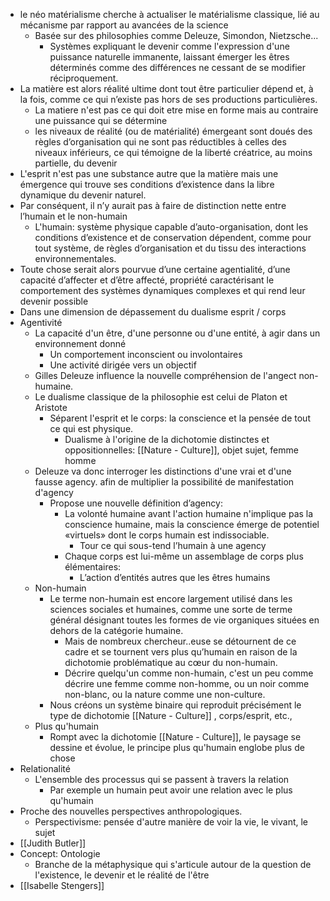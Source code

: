 - le néo matérialisme cherche à actualiser le matérialisme classique, lié au mécanisme par rapport au avancées de la science
	- Basée sur des philosophies comme Deleuze, Simondon, Nietzsche...
		- Systèmes expliquant le devenir comme l'expression d'une puissance naturelle immanente, laissant émerger les êtres déterminés comme des différences ne cessant de se modifier réciproquement.
- La matière est alors réalité ultime dont tout être particulier dépend et, à la fois, comme ce qui n’existe pas hors de ses productions particulières.
	- La matiere n'est pas ce qui doit etre mise en forme mais au contraire une puissance qui se détermine
	- les niveaux de réalité (ou de matérialité) émergeant sont doués des règles d’organisation qui ne sont pas réductibles à celles des niveaux inférieurs, ce qui témoigne de la liberté créatrice, au moins partielle, du devenir
- L'esprit n'est pas une substance autre que la matière mais une émergence qui trouve ses conditions d’existence dans la libre dynamique du
  devenir naturel.
- Par conséquent, il n’y aurait pas à faire de distinction nette entre l’humain et le non-humain
	- L'humain: système physique capable d’auto-organisation, dont les conditions d’existence et de conservation dépendent, comme pour tout système, de règles d’organisation et du tissu des interactions environnementales.
- Toute chose serait alors pourvue d’une certaine agentialité, d’une capacité d’affecter et d’être affecté, propriété caractérisant le comportement des systèmes dynamiques complexes et qui rend leur devenir possible
- Dans une dimension de dépassement du dualisme esprit / corps
- Agentivité
	- La capacité d'un être, d'une personne ou d'une entité, à agir dans un environnement donné
		- Un comportement inconscient ou involontaires
		- Une activité dirigée vers un objectif
	- Gilles Deleuze influence la nouvelle compréhension de l'angect non-humaine.
	- Le dualisme classique de la philosophie est celui de Platon et Aristote
		- Séparent l'esprit et le corps: la conscience et la pensée de tout ce qui est physique.
			- Dualisme à l'origine de la dichotomie distinctes et oppositionnelles: [[Nature - Culture]], objet sujet, femme homme
	- Deleuze va donc interroger les distinctions d'une vrai et d'une fausse agency. afin de multiplier la possibilité de manifestation d'agency
		- Propose une nouvelle définition d’agency:
			- La volonté humaine avant l'action humaine n'implique pas la conscience humaine, mais la conscience émerge de potentiel «virtuels» dont le corps humain est indissociable.
				- Tour ce qui sous-tend l’humain à une agency
			- Chaque corps est lui-même un assemblage de corps plus élémentaires:
				- L’action d’entités autres que les êtres humains
	- Non-humain
		- Le terme non-humain est encore largement utilisé dans les sciences sociales et humaines, comme une sorte de terme général désignant
		  toutes les formes de vie organiques situées en dehors de la catégorie humaine.
			- Mais de nombreux chercheur..euse se détournent de ce cadre et se tournent vers plus qu’humain en raison de la dichotomie problématique au cœur du non-humain.
			- Décrire quelqu'un comme non-humain, c'est un peu comme décrire une femme comme non-homme, ou un noir comme non-blanc, ou la nature comme une non-culture.
		- Nous créons un système binaire qui reproduit précisément le type de dichotomie [[Nature - Culture]] , corps/esprit, etc.,
	- Plus qu'humain
		- Rompt avec la dichotomie [[Nature - Culture]], le paysage se dessine et évolue, le principe plus qu'humain englobe plus de chose
- Relationalité
	- L'ensemble des processus qui se passent à travers la relation
		- Par exemple un humain peut avoir une relation avec le plus qu'humain
- Proche des nouvelles perspectives anthropologiques.
	- Perspectivisme: pensée d'autre manière de voir la vie, le vivant, le sujet
- [[Judith Butler]]
- Concept: Ontologie
	- Branche de la métaphysique qui s'articule autour de la question de l'existence, le devenir et le réalité de l'être
- [[Isabelle Stengers]]